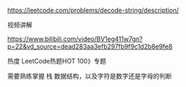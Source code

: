 https://leetcode.com/problems/decode-string/description/

视频讲解

https://www.bilibili.com/video/BV1eg411w7gn?p=22&vd_source=dead283aa3efb297fb9f9c1d2b8e9fe8


热度
LeetCode热题HOT 100》专题


需要熟练掌握 栈 数据结构，以及字符是数字还是字母的判断





